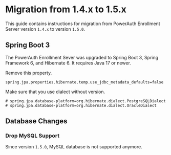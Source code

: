 # Migration from 1.4.x to 1.5.x

This guide contains instructions for migration from PowerAuth Enrollment Server version `1.4.x` to version `1.5.0`.


## Spring Boot 3

The PowerAuth Enrollment Sever was upgraded to Spring Boot 3, Spring Framework 6, and Hibernate 6.
It requires Java 17 or newer.

Remove this property.

`spring.jpa.properties.hibernate.temp.use_jdbc_metadata_defaults=false`

Make sure that you use dialect without version.

```properties
# spring.jpa.database-platform=org.hibernate.dialect.PostgreSQLDialect
# spring.jpa.database-platform=org.hibernate.dialect.OracleDialect
```


## Database Changes


### Drop MySQL Support

Since version `1.5.0`, MySQL database is not supported anymore.
